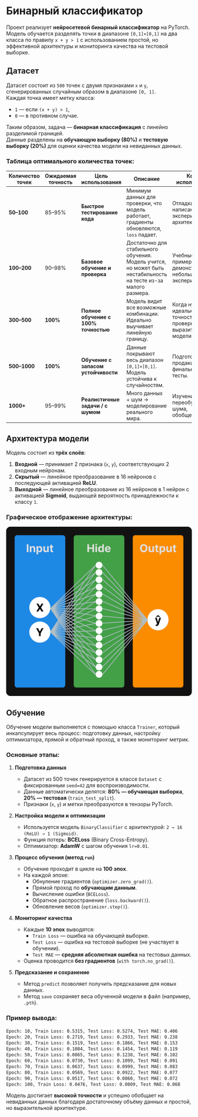 # **Бинарный классификатор**

Проект реализует **нейросетевой бинарный классификатор** на PyTorch.  
Модель обучается разделять точки в диапазоне `[0,1]×[0,1]` на два класса по правилу `x + y > 1` с использованием простой, но эффективной архитектуры и мониторинга качества на тестовой выборке.

## Датасет

Датасет состоит из `500` точек с двумя признаками `x` и `y`, сгенерированных случайным образом в диапазоне `[0, 1]`.  
Каждая точка имеет метку класса:  
- `1` — если `(x + y) > 1`,  
- `0` — в противном случае.  

Таким образом, задача — **бинарная классификация** с линейно разделимой границей.  
Данные разделены на **обучающую выборку (80%)** и **тестовую выборку (20%)** для оценки качества модели на невиданных данных.

### Таблица оптимального количества точек:
| Количество точек | Ожидаемая точность | Цель использования | Описание | Когда использовать |
|------------------|---------------------|--------------------|----------|--------------------|
| **50–100**       | 85–95%              | **Быстрое тестирование кода** | Минимум данных для проверки, что модель работает, градиенты обновляются, `loss` падает. | Отладка, написание кода, эксперименты с архитектурой. |
| **100–200**      | 90–98%              | **Базовое обучение и проверка** | Достаточно для стабильного обучения. Модель учится, но может быть нестабильность на тесте из-за малого размера. | Учебные примеры, демонстрации, небольшие эксперименты. |
| **300–500**      | **100%**            | **Полное обучение с 100% точностью** | Модель видит все возможные комбинации. Идеально выучивает линейную границу. | Когда нужна идеальная точность, проверка выразительности модели. |
| **500–1000**     | **100%**            | **Обучение с запасом устойчивости** | Данные покрывают весь диапазон `[0,1]×[0,1]`. Модель устойчива к случайностям. | Подготовка к продакшену, финальные тесты. |
| **1000+**        | 95–99%              | **Реалистичные задачи / с шумом** | Много данных + шум → моделирование реального мира. | Изучение переобучения, шума, обобщения.

## Архитектура модели

Модель состоит из **трёх слоёв**:

1. **Входной** — принимает 2 признака (`x`, `y`), соответствующих 2 входным нейронам.  
2. **Скрытый** — линейное преобразование в 16 нейронов с последующей активацией **ReLU**.  
3. **Выходной** — линейное преобразование из 16 нейронов в 1 нейрон с активацией **Sigmoid**, выдающей вероятность принадлежности к классу `1`.

### Графическое отображение архитектуры:
![Архитектура модели](/assets/schema.png)

## Обучение

Обучение модели выполняется с помощью класса `Trainer`, который инкапсулирует весь процесс: подготовку данных, настройку оптимизатора, прямой и обратный проход, а также мониторинг метрик.

### Основные этапы:

1. **Подготовка данных**  
   - Датасет из 500 точек генерируется в классе `Dataset` с фиксированным `seed=42` для воспроизводимости.  
   - Данные автоматически делятся: **80% — обучающая выборка**, **20% — тестовая** (`train_test_split`).  
   - Признаки (`x`, `y`) и метки преобразуются в тензоры PyTorch.

2. **Настройка модели и оптимизации**  
   - Используется модель `BinaryClassifier` с архитектурой: `2 → 16 (ReLU) → 1 (Sigmoid)`.  
   - Функция потерь: **BCELoss** (Binary Cross-Entropy).  
   - Оптимизатор: **AdamW** с шагом обучения `lr=0.01`.

3. **Процесс обучения (метод `run`)**  
   - Обучение проходит в цикле на **100 эпох**.  
   - На каждой эпохе:  
     - Обнуление градиентов (`optimizer.zero_grad()`).  
     - Прямой проход по **обучающим данным**.  
     - Вычисление ошибки (`BCELoss`).  
     - Обратное распространение (`loss.backward()`).  
     - Обновление весов (`optimizer.step()`).  

4. **Мониторинг качества**  
   - Каждые **10 эпох** выводятся:  
     - `Train Loss` — ошибка на обучающей выборке.  
     - `Test Loss` — ошибка на тестовой выборке (не участвует в обучении).  
     - `Test MAE` — **средняя абсолютная ошибка** на тестовых данных.  
   - Оценка проводится **без градиентов** (`with torch.no_grad()`).

5. **Предсказание и сохранение**  
   - Метод `predict` позволяет получить предсказание для новых данных.  
   - Метод `save` сохраняет веса обученной модели в файл (например, `.pth`).

### Пример вывода:
```
Epoch: 10, Train Loss: 0.5315, Test Loss: 0.5274, Test MAE: 0.406
Epoch: 20, Train Loss: 0.2719, Test Loss: 0.2933, Test MAE: 0.238
Epoch: 30, Train Loss: 0.1519, Test Loss: 0.1866, Test MAE: 0.153
Epoch: 40, Train Loss: 0.1084, Test Loss: 0.1454, Test MAE: 0.119
Epoch: 50, Train Loss: 0.0865, Test Loss: 0.1238, Test MAE: 0.102
Epoch: 60, Train Loss: 0.0730, Test Loss: 0.1099, Test MAE: 0.091
Epoch: 70, Train Loss: 0.0637, Test Loss: 0.0999, Test MAE: 0.083
Epoch: 80, Train Loss: 0.0569, Test Loss: 0.0922, Test MAE: 0.077
Epoch: 90, Train Loss: 0.0517, Test Loss: 0.0860, Test MAE: 0.072
Epoch: 100, Train Loss: 0.0476, Test Loss: 0.0809, Test MAE: 0.068
```

Модель достигает **высокой точности** и успешно обобщает на невиданных данных благодаря достаточному объёму данных и простой, но выразительной архитектуре.
